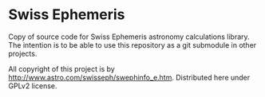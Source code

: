 # Swiss Ephemeris
Copy of source code for Swiss Ephemeris astronomy calculations library. The intention is to be able to use this repository as a git submodule in other projects.

All copyright of this project is by http://www.astro.com/swisseph/swephinfo_e.htm. Distributed here under GPLv2 license.
